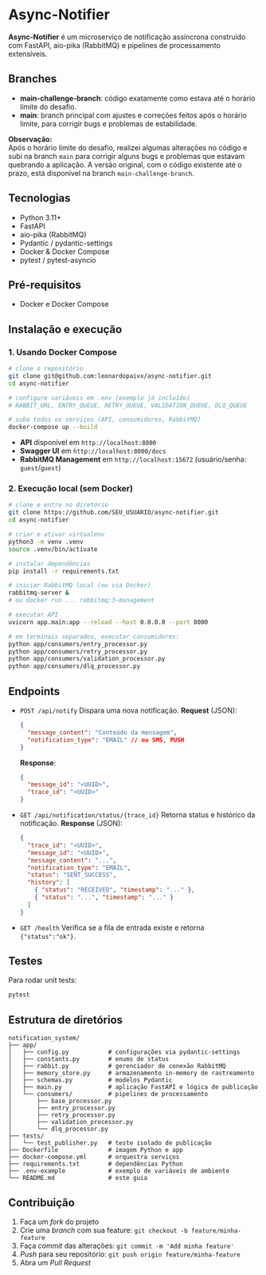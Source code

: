 # Async-Notifier

**Async-Notifier** é um microserviço de notificação assíncrona construído com FastAPI, aio-pika (RabbitMQ) e pipelines de processamento extensíveis.

## Branches

- **main-challenge-branch**: código exatamente como estava até o horário limite do desafio.
- **main**: branch principal com ajustes e correções feitos após o horário limite, para corrigir bugs e problemas de estabilidade.

**Observação:**  
Após o horário limite do desafio, realizei algumas alterações no código e subi na branch `main` para corrigir alguns bugs e problemas que estavam quebrando a aplicação. A versão original, com o código existente até o prazo, está disponível na branch `main-challenge-branch`.

## Tecnologias

- Python 3.11+
- FastAPI
- aio-pika (RabbitMQ)
- Pydantic / pydantic-settings
- Docker & Docker Compose
- pytest / pytest-asyncio

## Pré-requisitos

- Docker e Docker Compose

## Instalação e execução

### 1. Usando Docker Compose

```bash
# clone o repositório
git clone git@github.com:leonardopaivx/async-notifier.git
cd async-notifier

# configure variáveis em .env (exemplo já incluído)
# RABBIT_URL, ENTRY_QUEUE, RETRY_QUEUE, VALIDATION_QUEUE, DLQ_QUEUE

# suba todos os serviços (API, consumidores, RabbitMQ)
docker-compose up --build
```

- **API** disponível em `http://localhost:8000`
- **Swagger UI** em `http://localhost:8000/docs`
- **RabbitMQ Management** em `http://localhost:15672` (usuário/senha: `guest`/`guest`)

### 2. Execução local (sem Docker)

```bash
# clone e entre no diretório
git clone https://github.com/SEU_USUARIO/async-notifier.git
cd async-notifier

# criar e ativar virtualenv
python3 -m venv .venv
source .venv/bin/activate

# instalar dependências
pip install -r requirements.txt

# iniciar RabbitMQ local (ou via Docker)
rabbitmq-server &
# ou docker run ... rabbitmq:3-management

# executar API
uvicorn app.main:app --reload --host 0.0.0.0 --port 8000

# em terminais separados, executar consumidores:
python app/consumers/entry_processor.py
python app/consumers/retry_processor.py
python app/consumers/validation_processor.py
python app/consumers/dlq_processor.py
```

## Endpoints

- `POST /api/notify`
  Dispara uma nova notificação.
  **Request** (JSON):

  ```json
  {
    "message_content": "Conteúdo da mensagem",
    "notification_type": "EMAIL" // ou SMS, PUSH
  }
  ```

  **Response**:

  ```json
  {
    "message_id": "<UUID>",
    "trace_id": "<UUID>"
  }
  ```

- `GET /api/notification/status/{trace_id}`
  Retorna status e histórico da notificação.
  **Response** (JSON):

  ```json
  {
    "trace_id": "<UUID>",
    "message_id": "<UUID>",
    "message_content": "...",
    "notification_type": "EMAIL",
    "status": "SENT_SUCCESS",
    "history": [
      { "status": "RECEIVED", "timestamp": "..." },
      { "status": "...", "timestamp": "..." }
    ]
  }
  ```

- `GET /health`
  Verifica se a fila de entrada existe e retorna `{"status":"ok"}`.

## Testes

Para rodar unit tests:

```bash
pytest
```

## Estrutura de diretórios

```
notification_system/
├── app/
│   ├── config.py           # configurações via pydantic-settings
│   ├── constants.py        # enums de status
│   ├── rabbit.py           # gerenciador de conexão RabbitMQ
│   ├── memory_store.py     # armazenamento in-memory de rastreamento
│   ├── schemas.py          # modelos Pydantic
│   ├── main.py             # aplicação FastAPI e lógica de publicação
│   └── consumers/          # pipelines de processamento
│       ├── base_processor.py
│       ├── entry_processor.py
│       ├── retry_processor.py
│       ├── validation_processor.py
│       └── dlq_processor.py
├── tests/
│   └── test_publisher.py   # teste isolado de publicação
├── Dockerfile              # imagem Python e app
├── docker-compose.yml      # orquestra serviços
├── requirements.txt        # dependências Python
├── .env-example            # exemplo de variáveis de ambiente
└── README.md               # este guia
```

## Contribuição

1. Faça um _fork_ do projeto
2. Crie uma _branch_ com sua feature: `git checkout -b feature/minha-feature`
3. Faça _commit_ das alterações: `git commit -m 'Add minha feature'`
4. _Push_ para seu repositório: `git push origin feature/minha-feature`
5. Abra um _Pull Request_
